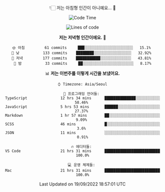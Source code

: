<div align='center'>
 
👇🏻 저는 아침형 인간이 아니예요... 🙊
 
<!--START_SECTION:waka-->
![Code Time](http://img.shields.io/badge/Code%20Time-1%2C867%20hrs%2046%20mins-blue)

![Lines of code](https://img.shields.io/badge/%EC%A0%80%EB%8A%94%20%EC%97%AC%ED%83%9C%EA%B9%8C%EC%A7%80%20-293%20Thousand%20%EC%A4%84%EC%9D%98%20%EC%BD%94%EB%93%9C%EB%A5%BC%20%EC%9E%91%EC%84%B1%ED%96%88%EC%96%B4%EC%9A%94.-blue)

**저는 저녁형 인간이에요. 🦉** 

```text
🌞 아침         61 commits     ███░░░░░░░░░░░░░░░░░░░░░░   15.1% 
🌆 낮　         133 commits    ████████░░░░░░░░░░░░░░░░░   32.92% 
🌃 저녁         177 commits    ███████████░░░░░░░░░░░░░░   43.81% 
🌙 밤　         33 commits     ██░░░░░░░░░░░░░░░░░░░░░░░   8.17%

```


📊 **저는 이번주를 이렇게 시간을 보냈어요.** 

```text
⌚︎ Timezone: Asia/Seoul

💬 프로그래밍 언어들: 
TypeScript               12 hrs 34 mins      ██████████████░░░░░░░░░░░   58.46% 
JavaScript               5 hrs 53 mins       ██████░░░░░░░░░░░░░░░░░░░   27.37% 
Markdown                 1 hr 57 mins        ██░░░░░░░░░░░░░░░░░░░░░░░   9.09% 
SCSS                     46 mins             █░░░░░░░░░░░░░░░░░░░░░░░░   3.6% 
JSON                     11 mins             ░░░░░░░░░░░░░░░░░░░░░░░░░   0.91%

🔥 에디터들: 
VS Code                  21 hrs 31 mins      █████████████████████████   100.0%

💻 운영 체제들: 
Mac                      21 hrs 31 mins      █████████████████████████   100.0%

```


 Last Updated on 19/09/2022 18:57:01 UTC
<!--END_SECTION:waka-->
 </div>
<!---
Emewjin/Emewjin is a ✨ special ✨ repository because its `README.md` (this file) appears on your GitHub profile.
You can click the Preview link to take a look at your changes.
--->
